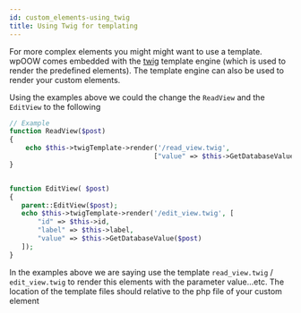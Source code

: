 ```yaml
---
id: custom_elements-using_twig
title: Using Twig for templating
---
```

For more complex elements you might might want to use a template. wpOOW comes embedded with the [twig](https://twig.symfony.com/) template
engine (which is used to render the predefined elements). The template engine can also be used to render your
custom elements.

Using the examples above we could the change the `ReadView` and the `EditView` to the following

```php
// Example
function ReadView($post)
{
    echo $this->twigTemplate->render('/read_view.twig',
                                    ["value" => $this->GetDatabaseValue($post)]);
}


function EditView( $post)
{
   parent::EditView($post);
   echo $this->twigTemplate->render('/edit_view.twig', [
       "id" => $this->id,
       "label" => $this->label,
       "value" => $this->GetDatabaseValue($post)
   ]);
}
 ```

 In the examples above we are saying use the template `read_view.twig` / `edit_view.twig` to render this elements
 with the parameter value...etc. The location of the template files should relative to the php file of your
 custom element
